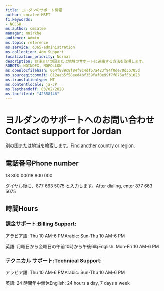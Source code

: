 ```yaml
---
title: ヨルダンのサポート情報
author: cmcatee-MSFT
f1.keywords:
- NOCSH
ms.author: cmcatee
manager: mnirkhe
audience: Admin
ms.topic: reference
ms.service: o365-administration
ms.collection: Adm_Support
localization_priority: Normal
description: お住まいの国または地域のサポートに連絡する方法を説明します。
ROBOTS: NOINDEX, NOFOLLOW
ms.openlocfilehash: 064f889c8f84f9c4df67a423f94f0de70d3b705d
ms.sourcegitcommit: 812aab5f58eed4bf359faf0e99f7f876af5b1023
ms.translationtype: MT
ms.contentlocale: ja-JP
ms.lasthandoff: 03/02/2020
ms.locfileid: "42358148"
---
```

# <a name="contact-support-for-jordan"></a><span data-ttu-id="211ef-103">ヨルダンのサポートへのお問い合わせ</span><span class="sxs-lookup"><span data-stu-id="211ef-103">Contact support for Jordan</span></span>

<span data-ttu-id="211ef-104">[別の国または地域を検索します](../contact-support-for-business-products.md)。</span><span class="sxs-lookup"><span data-stu-id="211ef-104">[Find another country or region](../contact-support-for-business-products.md).</span></span>

## <a name="phone-number"></a><span data-ttu-id="211ef-105">電話番号</span><span class="sxs-lookup"><span data-stu-id="211ef-105">Phone number</span></span>
<span data-ttu-id="211ef-106">18 800 000</span><span class="sxs-lookup"><span data-stu-id="211ef-106">18 800 000</span></span>

<span data-ttu-id="211ef-107">ダイヤル後に、877 663 5075 と入力します。</span><span class="sxs-lookup"><span data-stu-id="211ef-107">After dialing, enter 877 663 5075</span></span>

## <a name="hours"></a><span data-ttu-id="211ef-108">時間</span><span class="sxs-lookup"><span data-stu-id="211ef-108">Hours</span></span>
### <a name="billing-support"></a><span data-ttu-id="211ef-109">課金サポート:</span><span class="sxs-lookup"><span data-stu-id="211ef-109">Billing Support:</span></span>

<span data-ttu-id="211ef-110">アラビア語: Thu 10 AM-6 PM</span><span class="sxs-lookup"><span data-stu-id="211ef-110">Arabic: Sun-Thu 10 AM-6 PM</span></span>

<span data-ttu-id="211ef-111">英語: 月曜日から金曜日の午前10時から午後6時</span><span class="sxs-lookup"><span data-stu-id="211ef-111">English: Mon-Fri 10 AM-6 PM</span></span>

### <a name="technical-support"></a><span data-ttu-id="211ef-112">テクニカル サポート:</span><span class="sxs-lookup"><span data-stu-id="211ef-112">Technical Support:</span></span>

<span data-ttu-id="211ef-113">アラビア語: Thu 10 AM-6 PM</span><span class="sxs-lookup"><span data-stu-id="211ef-113">Arabic: Sun-Thu 10 AM-6 PM</span></span>

<span data-ttu-id="211ef-114">英語: 24 時間年中無休</span><span class="sxs-lookup"><span data-stu-id="211ef-114">English: 24 hours a day, 7 days a week</span></span>
